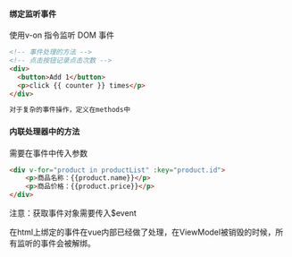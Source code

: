 #### 绑定监听事件
使用v-on 指令监听 DOM 事件

```html
<!-- 事件处理的方法 -->
<!-- 点击按钮记录点击次数 -->
<div>
  <button>Add 1</button>
  <p>click {{ counter }} times</p>
</div>

对于复杂的事件操作，定义在methods中
```

#### 内联处理器中的方法
需要在事件中传入参数
```html
<div v-for="product in productList" :key="product.id">
    <p>商品名称：{{product.name}}</p>
    <p>商品价格：{{product.price}}</p>
</div>
```
注意：获取事件对象需要传入$event

在html上绑定的事件在vue内部已经做了处理，在ViewModel被销毁的时候，所有监听的事件会被解绑。
